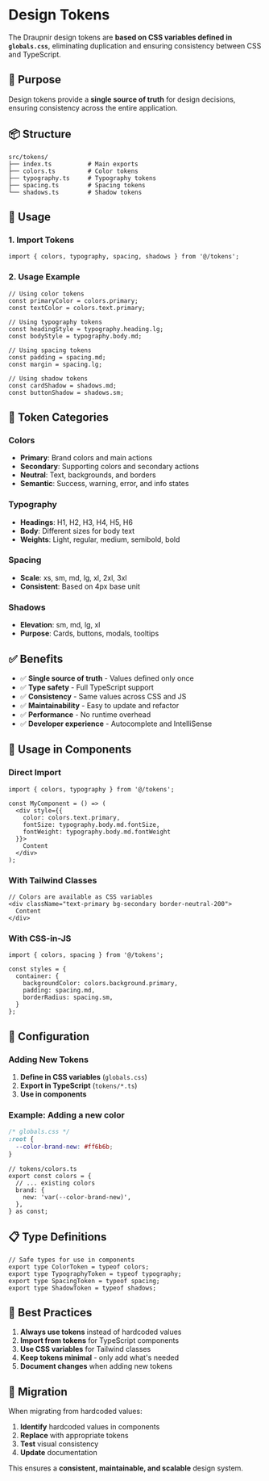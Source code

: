 # Design Tokens

The Draupnir design tokens are **based on CSS variables defined in `globals.css`**, eliminating duplication and ensuring consistency between CSS and TypeScript.

## 🎯 Purpose

Design tokens provide a **single source of truth** for design decisions, ensuring consistency across the entire application.

## 📦 Structure

```
src/tokens/
├── index.ts          # Main exports
├── colors.ts         # Color tokens
├── typography.ts     # Typography tokens
├── spacing.ts        # Spacing tokens
└── shadows.ts        # Shadow tokens
```

## 🚀 Usage

### 1. **Import Tokens**

```tsx
import { colors, typography, spacing, shadows } from '@/tokens';
```

### 2. **Usage Example**

```tsx
// Using color tokens
const primaryColor = colors.primary;
const textColor = colors.text.primary;

// Using typography tokens
const headingStyle = typography.heading.lg;
const bodyStyle = typography.body.md;

// Using spacing tokens
const padding = spacing.md;
const margin = spacing.lg;

// Using shadow tokens
const cardShadow = shadows.md;
const buttonShadow = shadows.sm;
```

## 🎨 Token Categories

### **Colors**
- **Primary**: Brand colors and main actions
- **Secondary**: Supporting colors and secondary actions
- **Neutral**: Text, backgrounds, and borders
- **Semantic**: Success, warning, error, and info states

### **Typography**
- **Headings**: H1, H2, H3, H4, H5, H6
- **Body**: Different sizes for body text
- **Weights**: Light, regular, medium, semibold, bold

### **Spacing**
- **Scale**: xs, sm, md, lg, xl, 2xl, 3xl
- **Consistent**: Based on 4px base unit

### **Shadows**
- **Elevation**: sm, md, lg, xl
- **Purpose**: Cards, buttons, modals, tooltips

## ✅ Benefits

- ✅ **Single source of truth** - Values defined only once
- ✅ **Type safety** - Full TypeScript support
- ✅ **Consistency** - Same values across CSS and JS
- ✅ **Maintainability** - Easy to update and refactor
- ✅ **Performance** - No runtime overhead
- ✅ **Developer experience** - Autocomplete and IntelliSense

## 🚀 Usage in Components

### **Direct Import**

```tsx
import { colors, typography } from '@/tokens';

const MyComponent = () => (
  <div style={{ 
    color: colors.text.primary,
    fontSize: typography.body.md.fontSize,
    fontWeight: typography.body.md.fontWeight
  }}>
    Content
  </div>
);
```

### **With Tailwind Classes**

```tsx
// Colors are available as CSS variables
<div className="text-primary bg-secondary border-neutral-200">
  Content
</div>
```

### **With CSS-in-JS**

```tsx
import { colors, spacing } from '@/tokens';

const styles = {
  container: {
    backgroundColor: colors.background.primary,
    padding: spacing.md,
    borderRadius: spacing.sm,
  }
};
```

## 🔧 Configuration

### **Adding New Tokens**

1. **Define in CSS variables** (`globals.css`)
2. **Export in TypeScript** (`tokens/*.ts`)
3. **Use in components**

### **Example: Adding a new color**

```css
/* globals.css */
:root {
  --color-brand-new: #ff6b6b;
}
```

```tsx
// tokens/colors.ts
export const colors = {
  // ... existing colors
  brand: {
    new: 'var(--color-brand-new)',
  },
} as const;
```

## 📋 Type Definitions

```tsx
// Safe types for use in components
export type ColorToken = typeof colors;
export type TypographyToken = typeof typography;
export type SpacingToken = typeof spacing;
export type ShadowToken = typeof shadows;
```

## 🎯 Best Practices

1. **Always use tokens** instead of hardcoded values
2. **Import from tokens** for TypeScript components
3. **Use CSS variables** for Tailwind classes
4. **Keep tokens minimal** - only add what's needed
5. **Document changes** when adding new tokens

## 🔄 Migration

When migrating from hardcoded values:

1. **Identify** hardcoded values in components
2. **Replace** with appropriate tokens
3. **Test** visual consistency
4. **Update** documentation

This ensures a **consistent, maintainable, and scalable** design system. 